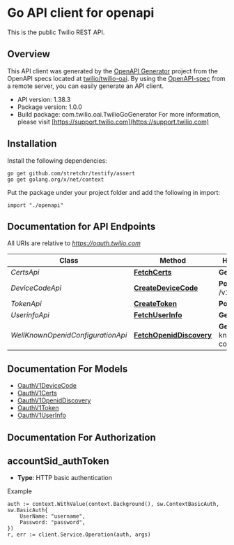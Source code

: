 # Go API client for openapi

This is the public Twilio REST API.

## Overview
This API client was generated by the [OpenAPI Generator](https://openapi-generator.tech) project from the OpenAPI specs located at [twilio/twilio-oai](https://github.com/twilio/twilio-oai/tree/main/spec).  By using the [OpenAPI-spec](https://www.openapis.org/) from a remote server, you can easily generate an API client.

- API version: 1.38.3
- Package version: 1.0.0
- Build package: com.twilio.oai.TwilioGoGenerator
For more information, please visit [https://support.twilio.com](https://support.twilio.com)

## Installation

Install the following dependencies:

```shell
go get github.com/stretchr/testify/assert
go get golang.org/x/net/context
```

Put the package under your project folder and add the following in import:

```golang
import "./openapi"
```

## Documentation for API Endpoints

All URIs are relative to *https://oauth.twilio.com*

Class | Method | HTTP request | Description
------------ | ------------- | ------------- | -------------
*CertsApi* | [**FetchCerts**](docs/CertsApi.md#fetchcerts) | **Get** /v1/certs | 
*DeviceCodeApi* | [**CreateDeviceCode**](docs/DeviceCodeApi.md#createdevicecode) | **Post** /v1/device/code | 
*TokenApi* | [**CreateToken**](docs/TokenApi.md#createtoken) | **Post** /v1/token | 
*UserinfoApi* | [**FetchUserInfo**](docs/UserinfoApi.md#fetchuserinfo) | **Get** /v1/userinfo | 
*WellKnownOpenidConfigurationApi* | [**FetchOpenidDiscovery**](docs/WellKnownOpenidConfigurationApi.md#fetchopeniddiscovery) | **Get** /v1/.well-known/openid-configuration | 


## Documentation For Models

 - [OauthV1DeviceCode](docs/OauthV1DeviceCode.md)
 - [OauthV1Certs](docs/OauthV1Certs.md)
 - [OauthV1OpenidDiscovery](docs/OauthV1OpenidDiscovery.md)
 - [OauthV1Token](docs/OauthV1Token.md)
 - [OauthV1UserInfo](docs/OauthV1UserInfo.md)


## Documentation For Authorization



## accountSid_authToken

- **Type**: HTTP basic authentication

Example

```golang
auth := context.WithValue(context.Background(), sw.ContextBasicAuth, sw.BasicAuth{
    UserName: "username",
    Password: "password",
})
r, err := client.Service.Operation(auth, args)
```

